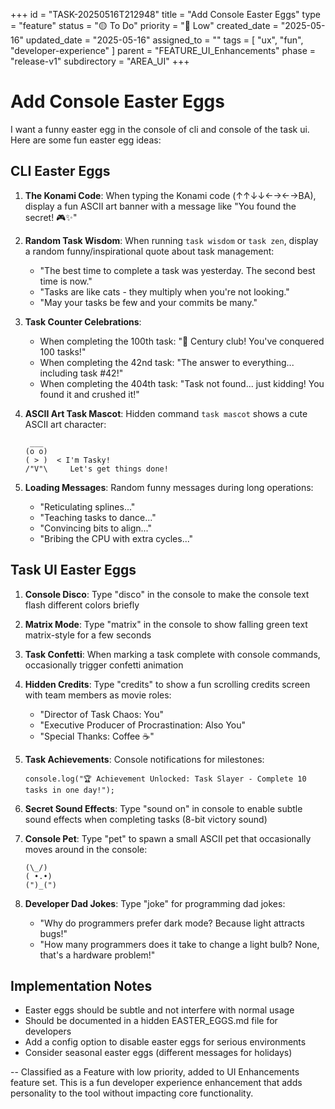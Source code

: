 +++
id = "TASK-20250516T212948"
title = "Add Console Easter Eggs"
type = "feature"
status = "🟡 To Do"
priority = "🔽 Low"
created_date = "2025-05-16"
updated_date = "2025-05-16"
assigned_to = ""
tags = [ "ux", "fun", "developer-experience" ]
parent = "FEATURE_UI_Enhancements"
phase = "release-v1"
subdirectory = "AREA_UI"
+++

# Add Console Easter Eggs

I want a funny easter egg in the console of cli and console of the task ui. Here are some fun easter egg ideas:

## CLI Easter Eggs

1. **The Konami Code**: When typing the Konami code (↑↑↓↓←→←→BA), display a fun ASCII art banner with a message like "You found the secret! 🎮✨"

2. **Random Task Wisdom**: When running `task wisdom` or `task zen`, display a random funny/inspirational quote about task management:
   - "The best time to complete a task was yesterday. The second best time is now."
   - "Tasks are like cats - they multiply when you're not looking."
   - "May your tasks be few and your commits be many."

3. **Task Counter Celebrations**: 
   - When completing the 100th task: "🎉 Century club! You've conquered 100 tasks!"
   - When completing the 42nd task: "The answer to everything... including task #42!"
   - When completing the 404th task: "Task not found... just kidding! You found it and crushed it!"

4. **ASCII Art Task Mascot**: Hidden command `task mascot` shows a cute ASCII art character:
   ```
    ___
   (o o)
   ( > )  < I'm Tasky!
   /"V"\     Let's get things done!
   ```

5. **Loading Messages**: Random funny messages during long operations:
   - "Reticulating splines..."
   - "Teaching tasks to dance..."
   - "Convincing bits to align..."
   - "Bribing the CPU with extra cycles..."

## Task UI Easter Eggs

1. **Console Disco**: Type "disco" in the console to make the console text flash different colors briefly

2. **Matrix Mode**: Type "matrix" in the console to show falling green text matrix-style for a few seconds

3. **Task Confetti**: When marking a task complete with console commands, occasionally trigger confetti animation

4. **Hidden Credits**: Type "credits" to show a fun scrolling credits screen with team members as movie roles:
   - "Director of Task Chaos: You"
   - "Executive Producer of Procrastination: Also You"
   - "Special Thanks: Coffee ☕"

5. **Task Achievements**: Console notifications for milestones:
   ```
   console.log("🏆 Achievement Unlocked: Task Slayer - Complete 10 tasks in one day!");
   ```

6. **Secret Sound Effects**: Type "sound on" in console to enable subtle sound effects when completing tasks (8-bit victory sound)

7. **Console Pet**: Type "pet" to spawn a small ASCII pet that occasionally moves around in the console:
   ```
   (\_/)
   ( •.•)
   (")_(")
   ```

8. **Developer Dad Jokes**: Type "joke" for programming dad jokes:
   - "Why do programmers prefer dark mode? Because light attracts bugs!"
   - "How many programmers does it take to change a light bulb? None, that's a hardware problem!"

## Implementation Notes

- Easter eggs should be subtle and not interfere with normal usage
- Should be documented in a hidden EASTER_EGGS.md file for developers
- Add a config option to disable easter eggs for serious environments
- Consider seasonal easter eggs (different messages for holidays)

-- Classified as a Feature with low priority, added to UI Enhancements feature set. This is a fun developer experience enhancement that adds personality to the tool without impacting core functionality.
